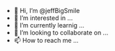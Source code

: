 - 👋 Hi, I’m @jeffBigSmile
- 👀 I’m interested in ...
- 🌱 I’m currently learnig ...
- 💞️ I’m looking to collaborate on ...
- 📫 How to reach me ...

<!---
jeffBigSmile/jeffBigSmile is a ✨ special ✨ repository because its `README.md` (this file) appears on your GitHub profile.
You can click the Preview link to take a look at your changes.
--->
